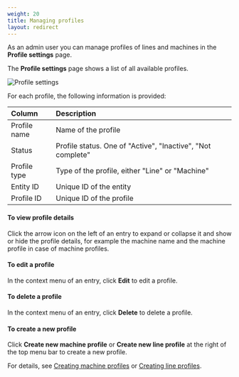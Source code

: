 ```yaml
---
weight: 20
title: Managing profiles
layout: redirect
---
```


As an admin user you can manage profiles of lines and machines in the **Profile settings** page.

The **Profile settings** page shows a list of all available profiles.

![Profile settings](/images/oee/administration/admin-profile-settings.png)

For each profile, the following information is provided:

<table>
<col style="width: 20%;">
<col style="width: 80%;">
<thead>
<tr>
<th align="left">Column</th>
<th align="left">Description</th>
</tr>
</thead>
<tbody>
<tr>
<td align="left">Profile name</td>
<td align="left">Name of the profile</td>
</tr>
<tr>
<td align="left">Status</td>
<td align="left"> Profile status. One of "Active", "Inactive", "Not complete"</td>
</tr>
<tr>
<td align="left">Profile type</td>
<td align="left">Type of the profile, either "Line" or "Machine"</td>
</tr>
<tr>
<td align="left">Entity ID</td>
<td align="left">Unique ID of the entity</td>
</tr>
<tr>
<td align="left">Profile ID</td>
<td align="left">Unique ID of the profile</td>
</tr>
</tbody>
</table>

#### To view profile details

Click the arrow icon on the left of an entry to expand or collapse it and show or hide the profile details, for example the machine name and the machine profile in case of machine profiles.

#### To edit a profile

In the context menu of an entry, click **Edit** to edit a profile.

#### To delete a profile

In the context menu of an entry, click **Delete** to delete a profile.

#### To create a new profile

Click **Create new machine profile** or **Create new line profile** at the right of the top menu bar to create a new profile.

For details, see [Creating machine profiles](#machine-profiles) or [Creating line profiles](#line-profiles).
